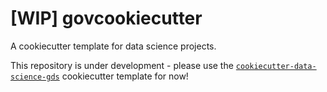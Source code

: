 # [WIP] govcookiecutter
A cookiecutter template for data science projects.

This repository is under development - please use the 
[`cookiecutter-data-science-gds`](https://github.com/ukgovdatascience/cookiecutter-data-science-gds) cookiecutter 
template for now!
